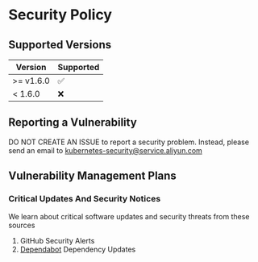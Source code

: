 # Security Policy

## Supported Versions

| Version | Supported          |
| ------- | ------------------ |
| >= v1.6.0  | :white_check_mark: |
| < 1.6.0    | :x:                |

## Reporting a Vulnerability

DO NOT CREATE AN ISSUE to report a security problem. Instead, please send an email to [kubernetes-security@service.aliyun.com](mailto:kubernetes-security@service.aliyun.com)

## Vulnerability Management Plans

### Critical Updates And Security Notices

We learn about critical software updates and security threats from these sources

1. GitHub Security Alerts
2. [Dependabot](https://dependabot.com/) Dependency Updates
